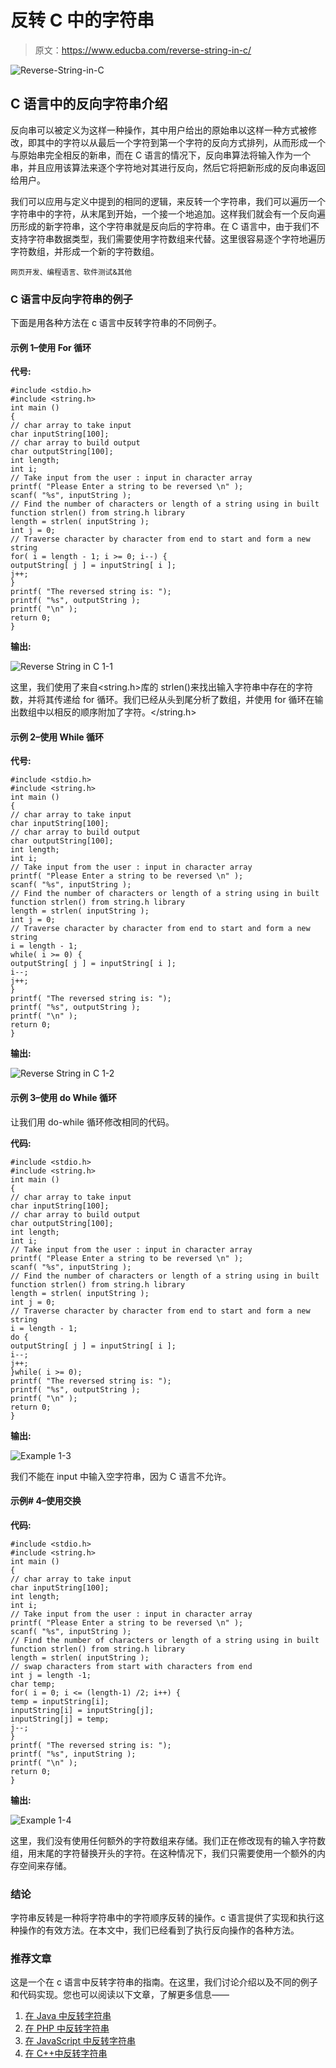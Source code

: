 # 反转 C 中的字符串

> 原文：<https://www.educba.com/reverse-string-in-c/>

![Reverse-String-in-C](img/ecda786ab41d0b892862f6202d15ca7c.png)



## C 语言中的反向字符串介绍

反向串可以被定义为这样一种操作，其中用户给出的原始串以这样一种方式被修改，即其中的字符以从最后一个字符到第一个字符的反向方式排列，从而形成一个与原始串完全相反的新串，而在 C 语言的情况下，反向串算法将输入作为一个串，并且应用该算法来逐个字符地对其进行反向，然后它将把新形成的反向串返回给用户。

我们可以应用与定义中提到的相同的逻辑，来反转一个字符串，我们可以遍历一个字符串中的字符，从末尾到开始，一个接一个地追加。这样我们就会有一个反向遍历形成的新字符串，这个字符串就是反向后的字符串。在 C 语言中，由于我们不支持字符串数据类型，我们需要使用字符数组来代替。这里很容易逐个字符地遍历字符数组，并形成一个新的字符数组。

<small>网页开发、编程语言、软件测试&其他</small>

### C 语言中反向字符串的例子

下面是用各种方法在 c 语言中反转字符串的不同例子。

#### 示例 1–使用 For 循环

****代号:****

```
#include <stdio.h>
#include <string.h>
int main ()
{
// char array to take input
char inputString[100];
// char array to build output
char outputString[100];
int length;
int i;
// Take input from the user : input in character array
printf( "Please Enter a string to be reversed \n" );
scanf( "%s", inputString );
// Find the number of characters or length of a string using in built function strlen() from string.h library
length = strlen( inputString );
int j = 0;
// Traverse character by character from end to start and form a new string
for( i = length - 1; i >= 0; i--) {
outputString[ j ] = inputString[ i ];
j++;
}
printf( "The reversed string is: ");
printf( "%s", outputString );
printf( "\n" );
return 0;
}
```

**输出:**

![Reverse String in C 1-1](img/915ca537cf35e2f20f611e51fa728b96.png)



这里，我们使用了来自<string.h>库的 strlen()来找出输入字符串中存在的字符数，并将其传递给 for 循环。我们已经从头到尾分析了数组，并使用 for 循环在输出数组中以相反的顺序附加了字符。</string.h>

#### 示例 2–使用 While 循环

****代号:****

```
#include <stdio.h>
#include <string.h>
int main ()
{
// char array to take input
char inputString[100];
// char array to build output
char outputString[100];
int length;
int i;
// Take input from the user : input in character array
printf( "Please Enter a string to be reversed \n" );
scanf( "%s", inputString );
// Find the number of characters or length of a string using in built function strlen() from string.h library
length = strlen( inputString );
int j = 0;
// Traverse character by character from end to start and form a new string
i = length - 1;
while( i >= 0) {
outputString[ j ] = inputString[ i ];
i--;
j++;
}
printf( "The reversed string is: ");
printf( "%s", outputString );
printf( "\n" );
return 0;
}
```

****输出:****

![Reverse String in C 1-2](img/1bde3f85b26ba40cc327ccd285a8e6e1.png)



#### 示例 3–使用 do While 循环

让我们用 do-while 循环修改相同的代码。

**代码:**

```
#include <stdio.h>
#include <string.h>
int main ()
{
// char array to take input
char inputString[100];
// char array to build output
char outputString[100];
int length;
int i;
// Take input from the user : input in character array
printf( "Please Enter a string to be reversed \n" );
scanf( "%s", inputString );
// Find the number of characters or length of a string using in built function strlen() from string.h library
length = strlen( inputString );
int j = 0;
// Traverse character by character from end to start and form a new string
i = length - 1;
do {
outputString[ j ] = inputString[ i ];
i--;
j++;
}while( i >= 0);
printf( "The reversed string is: ");
printf( "%s", outputString );
printf( "\n" );
return 0;
}
```

****输出:****

![Example 1-3](img/9dd096c2273e34ab3ee7f616c39df5af.png)



我们不能在 input 中输入空字符串，因为 C 语言不允许。

#### 示例# 4–使用交换

**代码:**

```
#include <stdio.h>
#include <string.h>
int main ()
{
// char array to take input
char inputString[100];
int length;
int i;
// Take input from the user : input in character array
printf( "Please Enter a string to be reversed \n" );
scanf( "%s", inputString );
// Find the number of characters or length of a string using in built function strlen() from string.h library
length = strlen( inputString );
// swap characters from start with characters from end
int j = length -1;
char temp;
for( i = 0; i <= (length-1) /2; i++) {
temp = inputString[i];
inputString[i] = inputString[j];
inputString[j] = temp;
j--;
}
printf( "The reversed string is: ");
printf( "%s", inputString );
printf( "\n" );
return 0;
}
```

****输出:****

![Example 1-4](img/d98f8d3276e2e3593ffa99348f575c06.png)



这里，我们没有使用任何额外的字符数组来存储。我们正在修改现有的输入字符数组，用末尾的字符替换开头的字符。在这种情况下，我们只需要使用一个额外的内存空间来存储。

### 结论

字符串反转是一种将字符串中的字符顺序反转的操作。c 语言提供了实现和执行这种操作的有效方法。在本文中，我们已经看到了执行反向操作的各种方法。

### 推荐文章

这是一个在 c 语言中反转字符串的指南。在这里，我们讨论介绍以及不同的例子和代码实现。您也可以阅读以下文章，了解更多信息——

1.  [在 Java 中反转字符串](https://www.educba.com/reverse-string-in-java/)
2.  [在 PHP 中反转字符串](https://www.educba.com/reverse-string-in-php/)
3.  [在 JavaScript 中反转字符串](https://www.educba.com/reverse-string-in-javascript/)
4.  [在 C++中反转字符串](https://www.educba.com/reverse-string-in-c-plus-plus/)





